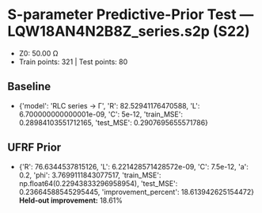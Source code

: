 # S-parameter Predictive-Prior Test — LQW18AN4N2B8Z_series.s2p (S22)
- Z0: 50.00 Ω
- Train points: 321  |  Test points: 80

## Baseline
- {'model': 'RLC series -> Γ', 'R': 82.52941176470588, 'L': 6.700000000000001e-09, 'C': 5e-12, 'train_MSE': 0.28984103551712165, 'test_MSE': 0.2907695655571786}

## UFRF Prior
- {'R': 76.6344537815126, 'L': 6.221428571428572e-09, 'C': 7.5e-12, 'a': 0.2, 'phi': 3.7699111843077517, 'train_MSE': np.float64(0.22943833296958954), 'test_MSE': 0.23664588545295445, 'improvement_percent': 18.613942625154472}
**Held-out improvement:** 18.61%